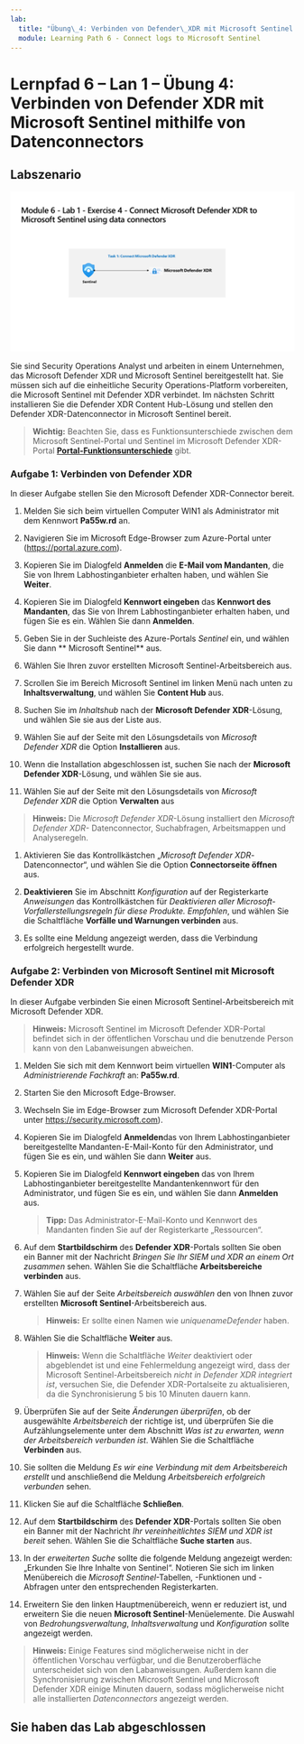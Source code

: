 ```yaml
---
lab:
  title: "Übung\_4: Verbinden von Defender\_XDR mit Microsoft Sentinel mithilfe von Datenconnectors"
  module: Learning Path 6 - Connect logs to Microsoft Sentinel
---
```


# Lernpfad 6 – Lan 1 – Übung 4: Verbinden von Defender XDR mit Microsoft Sentinel mithilfe von Datenconnectors

## Labszenario

![Übersicht über Lab.](../Media/SC-200-Lab_Diagrams_Mod6_L1_Ex4.png)

Sie sind Security Operations Analyst und arbeiten in einem Unternehmen, das Microsoft Defender XDR und Microsoft Sentinel bereitgestellt hat. Sie müssen sich auf die einheitliche Security Operations-Platform vorbereiten, die Microsoft Sentinel mit Defender XDR verbindet. Im nächsten Schritt installieren Sie die Defender XDR Content Hub-Lösung und stellen den Defender XDR-Datenconnector in Microsoft Sentinel bereit.

>**Wichtig:** Beachten Sie, dass es Funktionsunterschiede zwischen dem Microsoft Sentinel-Portal und Sentinel im Microsoft Defender XDR-Portal **[Portal-Funktionsunterschiede](https://learn.microsoft.com/azure/sentinel/microsoft-sentinel-defender-portal#capability-differences-between-portals)** gibt.

### Aufgabe 1: Verbinden von Defender XDR

In dieser Aufgabe stellen Sie den Microsoft Defender XDR-Connector bereit.

1. Melden Sie sich beim virtuellen Computer WIN1 als Administrator mit dem Kennwort **Pa55w.rd** an.  

1. Navigieren Sie im Microsoft Edge-Browser zum Azure-Portal unter (<https://portal.azure.com>).

1. Kopieren Sie im Dialogfeld **Anmelden** die **E-Mail vom Mandanten**, die Sie von Ihrem Labhostinganbieter erhalten haben, und wählen Sie **Weiter**.

1. Kopieren Sie im Dialogfeld **Kennwort eingeben** das **Kennwort des Mandanten**, das Sie von Ihrem Labhostinganbieter erhalten haben, und fügen Sie es ein. Wählen Sie dann **Anmelden**.

1. Geben Sie in der Suchleiste des Azure-Portals *Sentinel* ein, und wählen Sie dann ** Microsoft Sentinel** aus.

1. Wählen Sie Ihren zuvor erstellten Microsoft Sentinel-Arbeitsbereich aus.

1. Scrollen Sie im Bereich Microsoft Sentinel im linken Menü nach unten zu **Inhaltsverwaltung**, und wählen Sie **Content Hub** aus.

1. Suchen Sie im *Inhaltshub* nach der **Microsoft Defender XDR**-Lösung, und wählen Sie sie aus der Liste aus.

1. Wählen Sie auf der Seite mit den Lösungsdetails von *Microsoft Defender XDR* die Option **Installieren** aus.

1. Wenn die Installation abgeschlossen ist, suchen Sie nach der **Microsoft Defender XDR**-Lösung, und wählen Sie sie aus.

1. Wählen Sie auf der Seite mit den Lösungsdetails von *Microsoft Defender XDR* die Option **Verwalten** aus

>**Hinweis:** Die *Microsoft Defender XDR*-Lösung installiert den *Microsoft Defender XDR-* Datenconnector, Suchabfragen, Arbeitsmappen und Analyseregeln.

1. Aktivieren Sie das Kontrollkästchen „*Microsoft Defender XDR*-Datenconnector“, und wählen Sie die Option **Connectorseite öffnen** aus.

1. **Deaktivieren** Sie im Abschnitt *Konfiguration* auf der Registerkarte *Anweisungen* das Kontrollkästchen für *Deaktivieren aller Microsoft-Vorfallerstellungsregeln für diese Produkte. Empfohlen*, und wählen Sie die Schaltfläche **Vorfälle und Warnungen verbinden** aus.

1. Es sollte eine Meldung angezeigt werden, dass die Verbindung erfolgreich hergestellt wurde.

### Aufgabe 2: Verbinden von Microsoft Sentinel mit Microsoft Defender XDR

In dieser Aufgabe verbinden Sie einen Microsoft Sentinel-Arbeitsbereich mit Microsoft Defender XDR.

>**Hinweis:** Microsoft Sentinel im Microsoft Defender XDR-Portal befindet sich in der öffentlichen Vorschau und die benutzende Person kann von den Labanweisungen abweichen.

1. Melden Sie sich mit dem Kennwort beim virtuellen **WIN1**-Computer als *Administrierende Fachkraft* an: **Pa55w.rd**.  

1. Starten Sie den Microsoft Edge-Browser.

1. Wechseln Sie im Edge-Browser zum Microsoft Defender XDR-Portal unter https://security.microsoft.com).

1. Kopieren Sie im Dialogfeld **Anmelden**das von Ihrem Labhostinganbieter bereitgestellte Mandanten-E-Mail-Konto für den Administrator, und fügen Sie es ein, und wählen Sie dann **Weiter** aus.

1. Kopieren Sie im Dialogfeld **Kennwort eingeben** das von Ihrem Labhostinganbieter bereitgestellte Mandantenkennwort für den Administrator, und fügen Sie es ein, und wählen Sie dann **Anmelden** aus.

    >**Tipp:** Das Administrator-E-Mail-Konto und Kennwort des Mandanten finden Sie auf der Registerkarte „Ressourcen“.

1. Auf dem **Startbildschirm** des **Defender XDR**-Portals sollten Sie oben ein Banner mit der Nachricht *Bringen Sie Ihr SIEM und XDR an einem Ort zusammen* sehen. Wählen Sie die Schaltfläche **Arbeitsbereiche verbinden** aus.

1. Wählen Sie auf der Seite *Arbeitsbereich auswählen* den von Ihnen zuvor erstellten **Microsoft Sentinel**-Arbeitsbereich aus.

    >**Hinweis:** Er sollte einen Namen wie *uniquenameDefender* haben.

1. Wählen Sie die Schaltfläche **Weiter** aus.

    >**Hinweis:** Wenn die Schaltfläche *Weiter* deaktiviert oder abgeblendet ist und eine Fehlermeldung angezeigt wird, dass der Microsoft Sentinel-Arbeitsbereich *nicht in Defender XDR integriert ist*, versuchen Sie, die Defender XDR-Portalseite zu aktualisieren, da die Synchronisierung 5 bis 10 Minuten dauern kann.

1. Überprüfen Sie auf der Seite *Änderungen überprüfen*, ob der ausgewählte *Arbeitsbereich* der richtige ist, und überprüfen Sie die Aufzählungselemente unter dem Abschnitt *Was ist zu erwarten, wenn der Arbeitsbereich verbunden ist*. Wählen Sie die Schaltfläche **Verbinden** aus.

1. Sie sollten die Meldung *Es wir eine Verbindung mit dem Arbeitsbereich erstellt* und anschließend die Meldung *Arbeitsbereich erfolgreich verbunden* sehen.

1. Klicken Sie auf die Schaltfläche **Schließen**. 

1. Auf dem **Startbildschirm** des **Defender XDR**-Portals sollten Sie oben ein Banner mit der Nachricht *Ihr vereinheitlichtes SIEM und XDR ist bereit* sehen. Wählen Sie die Schaltfläche **Suche starten** aus.

1. In der *erweiterten Suche* sollte die folgende Meldung angezeigt werden: „Erkunden Sie Ihre Inhalte von Sentinel“. Notieren Sie sich im linken Menübereich die *Microsoft Sentinel*-Tabellen, -Funktionen und -Abfragen unter den entsprechenden Registerkarten.

1. Erweitern Sie den linken Hauptmenübereich, wenn er reduziert ist, und erweitern Sie die neuen **Microsoft Sentinel**-Menüelemente. Die Auswahl von *Bedrohungsverwaltung*, *Inhaltsverwaltung* und *Konfiguration* sollte angezeigt werden.

 >**Hinweis:** Einige Features sind möglicherweise nicht in der öffentlichen Vorschau verfügbar, und die Benutzeroberfläche unterscheidet sich von den Labanweisungen. Außerdem kann die Synchronisierung zwischen Microsoft Sentinel und Microsoft Defender XDR einige Minuten dauern, sodass möglicherweise nicht alle installierten *Datenconnectors* angezeigt werden.

## Sie haben das Lab abgeschlossen

